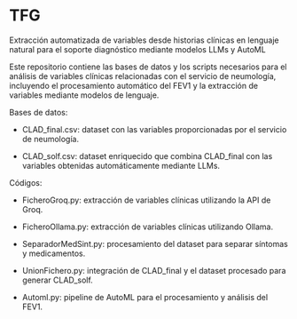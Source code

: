 # TFG
Extracción automatizada de variables desde historias clínicas en lenguaje natural para el soporte diagnóstico mediante modelos LLMs y AutoML

Este repositorio contiene las bases de datos y los scripts necesarios para el análisis de variables clínicas relacionadas con el servicio de neumología, incluyendo el procesamiento automático del FEV1 y la extracción de variables mediante modelos de lenguaje.

Bases de datos:

- CLAD_final.csv: dataset con las variables proporcionadas por el servicio de neumología.

- CLAD_solf.csv: dataset enriquecido que combina CLAD_final con las variables obtenidas automáticamente mediante LLMs.

Códigos:

- FicheroGroq.py: extracción de variables clínicas utilizando la API de Groq.

- FicheroOllama.py: extracción de variables clínicas utilizando Ollama.

- SeparadorMedSint.py: procesamiento del dataset para separar síntomas y medicamentos.

- UnionFichero.py: integración de CLAD_final y el dataset procesado para generar CLAD_solf.

- Automl.py: pipeline de AutoML para el procesamiento y análisis del FEV1.
